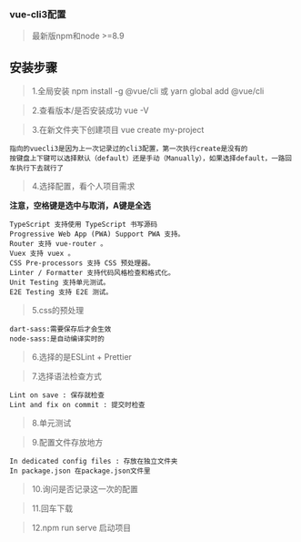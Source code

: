 ### vue-cli3配置

>最新版npm和node >=8.9

## 安装步骤

>1.全局安装 npm install -g @vue/cli 或 yarn global add @vue/cli

>2.查看版本/是否安装成功 vue -V

>3.在新文件夹下创建项目 vue create my-project

```
指向的vuecli3是因为上一次记录过的cli3配置，第一次执行create是没有的
按键盘上下键可以选择默认（default）还是手动（Manually），如果选择default，一路回车执行下去就行了
```

>4.选择配置，看个人项目需求

**注意，空格键是选中与取消，A键是全选**

```
TypeScript 支持使用 TypeScript 书写源码
Progressive Web App (PWA) Support PWA 支持。
Router 支持 vue-router 。
Vuex 支持 vuex 。
CSS Pre-processors 支持 CSS 预处理器。
Linter / Formatter 支持代码风格检查和格式化。
Unit Testing 支持单元测试。
E2E Testing 支持 E2E 测试。
```

>5.css的预处理

```
dart-sass:需要保存后才会生效
node-sass:是自动编译实时的
```

>6.选择的是ESLint + Prettier

>7.选择语法检查方式

```
Lint on save : 保存就检查
Lint and fix on commit : 提交时检查
```

>8.单元测试

>9.配置文件存放地方

```
In dedicated config files : 存放在独立文件夹
In package.json 在package.json文件里
```

>10.询问是否记录这一次的配置

>11.回车下载

>12.npm run serve 启动项目